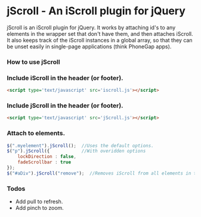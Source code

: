 # jScroll - An iScroll plugin for jQuery

jScroll is an iScroll plugin for jQuery.  It works by attaching id's to any elements in the wrapper set that don't have
them, and then attaches iScroll.  It also keeps track of the iScroll instances in a global array, so that they can be unset
easily in single-page applications (think PhoneGap apps).

### How to use jScroll

### Include iScroll in the header (or footer).

```html
<script type='text/javascript' src='iscroll.js'></script>
```

### Include jScroll in the header (or footer).

```html
<script type='text/javascript' src='jScroll.js'></script>
```

### Attach to elements.
```js
$(".myelement").jScroll();  //Uses the default options.
$("p").jScroll({	 	    //With overidden options
	lockDirection : false,
	fadeScrollbar : true
});
$("#aDiv").jScroll("remove");  //Removes iScroll from all elements in this set.
```

### Todos

* Add pull to refresh.
* Add pinch to zoom.